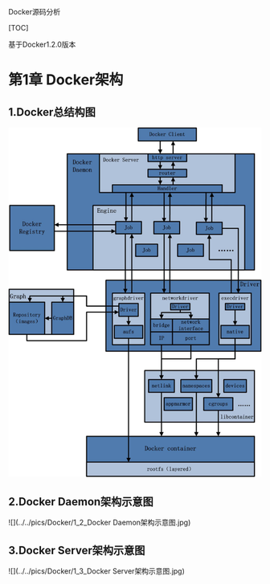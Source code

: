 Docker源码分析

[TOC]

基于Docker1.2.0版本

# 第1章 Docker架构

## 1.Docker总结构图

![](../../pics/Docker/1_1_Docker总架构图.jpg)

## 2.Docker Daemon架构示意图

![](../../pics/Docker/1_2_Docker Daemon架构示意图.jpg)

## 3.Docker Server架构示意图

![](../../pics/Docker/1_3_Docker Server架构示意图.jpg)